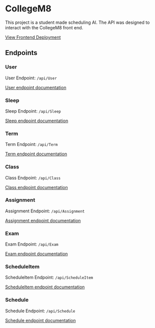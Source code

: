 # CollegeM8

This project is a student made scheduling AI. The API was designed to interact with the CollegeM8 front end. 

[View Frontend Deployment](https://mk519.github.io/projectdev2021/login.html)


## Endpoints

### User

User Endpoint: `/api/User`

[User endpoint documentation](EndpointDocs/UserEndpoint.md)

### Sleep

Sleep Endpoint: `/api/Sleep`

[Sleep endpoint documentation](EndpointDocs/SleepEndpoint.md)

### Term

Term Endpoint: `/api/Term`

[Term endpoint documentation](EndpointDocs/TermEndpoint.md)

### Class

Class Endpoint: `/api/Class`

[Class endpoint documentation](EndpointDocs/ClassEndpoint.md)

### Assignment

Assignment Endpoint: `/api/Assignment`

[Assignment endpoint documentation](EndpointDocs/AssignmentEndpoint.md)

### Exam

Exam Endpoint: `/api/Exam`

[Exam endpoint documentation](EndpointDocs/ExamEndpoint.md)

### ScheduleItem

ScheduleItem Endpoint: `/api/ScheduleItem`

[ScheduleItem endpoint documentation](EndpointDocs/ScheduleItemEndpoint.md)

### Schedule

Schedule Endpoint: `/api/Schedule`

[Schedule endpoint documentation](EndpointDocs/ScheduleEndpoint.md)